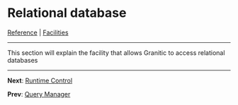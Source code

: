 # Relational database
[Reference](README.md) | [Facilities](fac-index.md)

--- 

This section will explain the facility that allows Granitic to access relational databases

---
**Next**: [Runtime Control](fac-runtime.md)

**Prev**: [Query Manager](fac-query.md)

